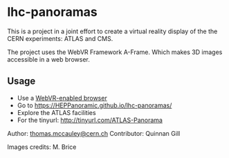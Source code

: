 # lhc-panoramas

This is a project in a joint effort to create a virtual reality display of the the CERN experiments: ATLAS and CMS.

The project uses the WebVR Framework A-Frame. Which makes 3D images accessible in a web browser.

## Usage
* Use a [WebVR-enabled browser](https://webvr.rocks/)
* Go to https://HEPPanoramic.github.io/lhc-panoramas/
* Explore the ATLAS facilities
* For the tinyurl: http://tinyurl.com/ATLAS-Panorama

Author: thomas.mccauley@cern.ch
Contributor: Quinnan Gill

Images credits: M. Brice
